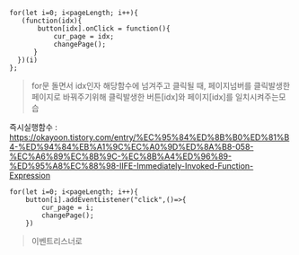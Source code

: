     for(let i=0; i<pageLength; i++){
       (function(idx){
           button[idx].onClick = function(){
               cur_page = idx;
               changePage();
          }
      })(i)
    };

> for문 돌면서 idx인자 해당함수에 넘겨주고 클릭될 때, 페이지넘버를 클릭발생한 페이지로 바꿔주기위해 클릭발생한 버튼[idx]와 페이지[idx]를 일치시켜주는모습

즉시실행함수 : https://okayoon.tistory.com/entry/%EC%95%84%ED%8B%B0%ED%81%B4-%ED%94%84%EB%A1%9C%EC%A0%9D%ED%8A%B8-058-%EC%A6%89%EC%8B%9C-%EC%8B%A4%ED%96%89-%ED%95%A8%EC%88%98-IIFE-Immediately-Invoked-Function-Expression

    for(let i=0; i<pageLength; i++){
        button[i].addEventListener("click",()=>{
            cur_page = i;
            changePage();
        })
> 이벤트리스너로 
